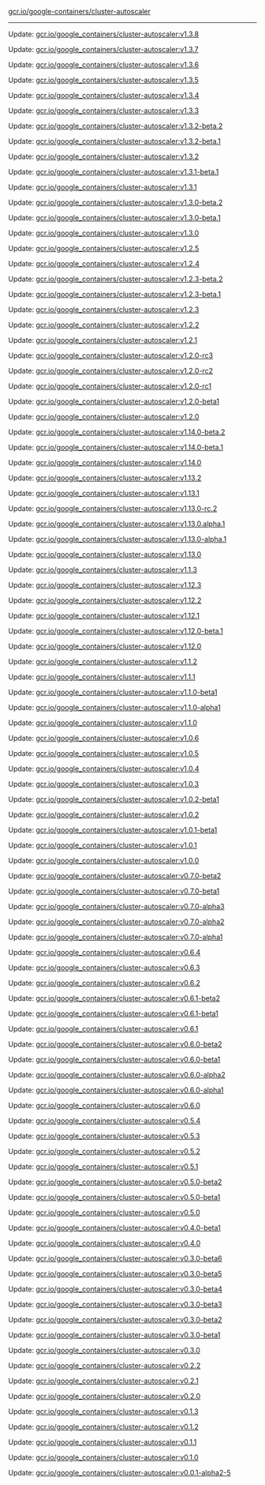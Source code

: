 [gcr.io/google-containers/cluster-autoscaler](https://hub.docker.com/r/cruse/cluster-autoscaler/tags/) 

----
Update: [gcr.io/google_containers/cluster-autoscaler:v1.3.8](https://hub.docker.com/r/cruse/cluster-autoscaler/tags/)

Update: [gcr.io/google_containers/cluster-autoscaler:v1.3.7](https://hub.docker.com/r/cruse/cluster-autoscaler/tags/)

Update: [gcr.io/google_containers/cluster-autoscaler:v1.3.6](https://hub.docker.com/r/cruse/cluster-autoscaler/tags/)

Update: [gcr.io/google_containers/cluster-autoscaler:v1.3.5](https://hub.docker.com/r/cruse/cluster-autoscaler/tags/)

Update: [gcr.io/google_containers/cluster-autoscaler:v1.3.4](https://hub.docker.com/r/cruse/cluster-autoscaler/tags/)

Update: [gcr.io/google_containers/cluster-autoscaler:v1.3.3](https://hub.docker.com/r/cruse/cluster-autoscaler/tags/)

Update: [gcr.io/google_containers/cluster-autoscaler:v1.3.2-beta.2](https://hub.docker.com/r/cruse/cluster-autoscaler/tags/)

Update: [gcr.io/google_containers/cluster-autoscaler:v1.3.2-beta.1](https://hub.docker.com/r/cruse/cluster-autoscaler/tags/)

Update: [gcr.io/google_containers/cluster-autoscaler:v1.3.2](https://hub.docker.com/r/cruse/cluster-autoscaler/tags/)

Update: [gcr.io/google_containers/cluster-autoscaler:v1.3.1-beta.1](https://hub.docker.com/r/cruse/cluster-autoscaler/tags/)

Update: [gcr.io/google_containers/cluster-autoscaler:v1.3.1](https://hub.docker.com/r/cruse/cluster-autoscaler/tags/)

Update: [gcr.io/google_containers/cluster-autoscaler:v1.3.0-beta.2](https://hub.docker.com/r/cruse/cluster-autoscaler/tags/)

Update: [gcr.io/google_containers/cluster-autoscaler:v1.3.0-beta.1](https://hub.docker.com/r/cruse/cluster-autoscaler/tags/)

Update: [gcr.io/google_containers/cluster-autoscaler:v1.3.0](https://hub.docker.com/r/cruse/cluster-autoscaler/tags/)

Update: [gcr.io/google_containers/cluster-autoscaler:v1.2.5](https://hub.docker.com/r/cruse/cluster-autoscaler/tags/)

Update: [gcr.io/google_containers/cluster-autoscaler:v1.2.4](https://hub.docker.com/r/cruse/cluster-autoscaler/tags/)

Update: [gcr.io/google_containers/cluster-autoscaler:v1.2.3-beta.2](https://hub.docker.com/r/cruse/cluster-autoscaler/tags/)

Update: [gcr.io/google_containers/cluster-autoscaler:v1.2.3-beta.1](https://hub.docker.com/r/cruse/cluster-autoscaler/tags/)

Update: [gcr.io/google_containers/cluster-autoscaler:v1.2.3](https://hub.docker.com/r/cruse/cluster-autoscaler/tags/)

Update: [gcr.io/google_containers/cluster-autoscaler:v1.2.2](https://hub.docker.com/r/cruse/cluster-autoscaler/tags/)

Update: [gcr.io/google_containers/cluster-autoscaler:v1.2.1](https://hub.docker.com/r/cruse/cluster-autoscaler/tags/)

Update: [gcr.io/google_containers/cluster-autoscaler:v1.2.0-rc3](https://hub.docker.com/r/cruse/cluster-autoscaler/tags/)

Update: [gcr.io/google_containers/cluster-autoscaler:v1.2.0-rc2](https://hub.docker.com/r/cruse/cluster-autoscaler/tags/)

Update: [gcr.io/google_containers/cluster-autoscaler:v1.2.0-rc1](https://hub.docker.com/r/cruse/cluster-autoscaler/tags/)

Update: [gcr.io/google_containers/cluster-autoscaler:v1.2.0-beta1](https://hub.docker.com/r/cruse/cluster-autoscaler/tags/)

Update: [gcr.io/google_containers/cluster-autoscaler:v1.2.0](https://hub.docker.com/r/cruse/cluster-autoscaler/tags/)

Update: [gcr.io/google_containers/cluster-autoscaler:v1.14.0-beta.2](https://hub.docker.com/r/cruse/cluster-autoscaler/tags/)

Update: [gcr.io/google_containers/cluster-autoscaler:v1.14.0-beta.1](https://hub.docker.com/r/cruse/cluster-autoscaler/tags/)

Update: [gcr.io/google_containers/cluster-autoscaler:v1.14.0](https://hub.docker.com/r/cruse/cluster-autoscaler/tags/)

Update: [gcr.io/google_containers/cluster-autoscaler:v1.13.2](https://hub.docker.com/r/cruse/cluster-autoscaler/tags/)

Update: [gcr.io/google_containers/cluster-autoscaler:v1.13.1](https://hub.docker.com/r/cruse/cluster-autoscaler/tags/)

Update: [gcr.io/google_containers/cluster-autoscaler:v1.13.0-rc.2](https://hub.docker.com/r/cruse/cluster-autoscaler/tags/)

Update: [gcr.io/google_containers/cluster-autoscaler:v1.13.0.alpha.1](https://hub.docker.com/r/cruse/cluster-autoscaler/tags/)

Update: [gcr.io/google_containers/cluster-autoscaler:v1.13.0-alpha.1](https://hub.docker.com/r/cruse/cluster-autoscaler/tags/)

Update: [gcr.io/google_containers/cluster-autoscaler:v1.13.0](https://hub.docker.com/r/cruse/cluster-autoscaler/tags/)

Update: [gcr.io/google_containers/cluster-autoscaler:v1.1.3](https://hub.docker.com/r/cruse/cluster-autoscaler/tags/)

Update: [gcr.io/google_containers/cluster-autoscaler:v1.12.3](https://hub.docker.com/r/cruse/cluster-autoscaler/tags/)

Update: [gcr.io/google_containers/cluster-autoscaler:v1.12.2](https://hub.docker.com/r/cruse/cluster-autoscaler/tags/)

Update: [gcr.io/google_containers/cluster-autoscaler:v1.12.1](https://hub.docker.com/r/cruse/cluster-autoscaler/tags/)

Update: [gcr.io/google_containers/cluster-autoscaler:v1.12.0-beta.1](https://hub.docker.com/r/cruse/cluster-autoscaler/tags/)

Update: [gcr.io/google_containers/cluster-autoscaler:v1.12.0](https://hub.docker.com/r/cruse/cluster-autoscaler/tags/)

Update: [gcr.io/google_containers/cluster-autoscaler:v1.1.2](https://hub.docker.com/r/cruse/cluster-autoscaler/tags/)

Update: [gcr.io/google_containers/cluster-autoscaler:v1.1.1](https://hub.docker.com/r/cruse/cluster-autoscaler/tags/)

Update: [gcr.io/google_containers/cluster-autoscaler:v1.1.0-beta1](https://hub.docker.com/r/cruse/cluster-autoscaler/tags/)

Update: [gcr.io/google_containers/cluster-autoscaler:v1.1.0-alpha1](https://hub.docker.com/r/cruse/cluster-autoscaler/tags/)

Update: [gcr.io/google_containers/cluster-autoscaler:v1.1.0](https://hub.docker.com/r/cruse/cluster-autoscaler/tags/)

Update: [gcr.io/google_containers/cluster-autoscaler:v1.0.6](https://hub.docker.com/r/cruse/cluster-autoscaler/tags/)

Update: [gcr.io/google_containers/cluster-autoscaler:v1.0.5](https://hub.docker.com/r/cruse/cluster-autoscaler/tags/)

Update: [gcr.io/google_containers/cluster-autoscaler:v1.0.4](https://hub.docker.com/r/cruse/cluster-autoscaler/tags/)

Update: [gcr.io/google_containers/cluster-autoscaler:v1.0.3](https://hub.docker.com/r/cruse/cluster-autoscaler/tags/)

Update: [gcr.io/google_containers/cluster-autoscaler:v1.0.2-beta1](https://hub.docker.com/r/cruse/cluster-autoscaler/tags/)

Update: [gcr.io/google_containers/cluster-autoscaler:v1.0.2](https://hub.docker.com/r/cruse/cluster-autoscaler/tags/)

Update: [gcr.io/google_containers/cluster-autoscaler:v1.0.1-beta1](https://hub.docker.com/r/cruse/cluster-autoscaler/tags/)

Update: [gcr.io/google_containers/cluster-autoscaler:v1.0.1](https://hub.docker.com/r/cruse/cluster-autoscaler/tags/)

Update: [gcr.io/google_containers/cluster-autoscaler:v1.0.0](https://hub.docker.com/r/cruse/cluster-autoscaler/tags/)

Update: [gcr.io/google_containers/cluster-autoscaler:v0.7.0-beta2](https://hub.docker.com/r/cruse/cluster-autoscaler/tags/)

Update: [gcr.io/google_containers/cluster-autoscaler:v0.7.0-beta1](https://hub.docker.com/r/cruse/cluster-autoscaler/tags/)

Update: [gcr.io/google_containers/cluster-autoscaler:v0.7.0-alpha3](https://hub.docker.com/r/cruse/cluster-autoscaler/tags/)

Update: [gcr.io/google_containers/cluster-autoscaler:v0.7.0-alpha2](https://hub.docker.com/r/cruse/cluster-autoscaler/tags/)

Update: [gcr.io/google_containers/cluster-autoscaler:v0.7.0-alpha1](https://hub.docker.com/r/cruse/cluster-autoscaler/tags/)

Update: [gcr.io/google_containers/cluster-autoscaler:v0.6.4](https://hub.docker.com/r/cruse/cluster-autoscaler/tags/)

Update: [gcr.io/google_containers/cluster-autoscaler:v0.6.3](https://hub.docker.com/r/cruse/cluster-autoscaler/tags/)

Update: [gcr.io/google_containers/cluster-autoscaler:v0.6.2](https://hub.docker.com/r/cruse/cluster-autoscaler/tags/)

Update: [gcr.io/google_containers/cluster-autoscaler:v0.6.1-beta2](https://hub.docker.com/r/cruse/cluster-autoscaler/tags/)

Update: [gcr.io/google_containers/cluster-autoscaler:v0.6.1-beta1](https://hub.docker.com/r/cruse/cluster-autoscaler/tags/)

Update: [gcr.io/google_containers/cluster-autoscaler:v0.6.1](https://hub.docker.com/r/cruse/cluster-autoscaler/tags/)

Update: [gcr.io/google_containers/cluster-autoscaler:v0.6.0-beta2](https://hub.docker.com/r/cruse/cluster-autoscaler/tags/)

Update: [gcr.io/google_containers/cluster-autoscaler:v0.6.0-beta1](https://hub.docker.com/r/cruse/cluster-autoscaler/tags/)

Update: [gcr.io/google_containers/cluster-autoscaler:v0.6.0-alpha2](https://hub.docker.com/r/cruse/cluster-autoscaler/tags/)

Update: [gcr.io/google_containers/cluster-autoscaler:v0.6.0-alpha1](https://hub.docker.com/r/cruse/cluster-autoscaler/tags/)

Update: [gcr.io/google_containers/cluster-autoscaler:v0.6.0](https://hub.docker.com/r/cruse/cluster-autoscaler/tags/)

Update: [gcr.io/google_containers/cluster-autoscaler:v0.5.4](https://hub.docker.com/r/cruse/cluster-autoscaler/tags/)

Update: [gcr.io/google_containers/cluster-autoscaler:v0.5.3](https://hub.docker.com/r/cruse/cluster-autoscaler/tags/)

Update: [gcr.io/google_containers/cluster-autoscaler:v0.5.2](https://hub.docker.com/r/cruse/cluster-autoscaler/tags/)

Update: [gcr.io/google_containers/cluster-autoscaler:v0.5.1](https://hub.docker.com/r/cruse/cluster-autoscaler/tags/)

Update: [gcr.io/google_containers/cluster-autoscaler:v0.5.0-beta2](https://hub.docker.com/r/cruse/cluster-autoscaler/tags/)

Update: [gcr.io/google_containers/cluster-autoscaler:v0.5.0-beta1](https://hub.docker.com/r/cruse/cluster-autoscaler/tags/)

Update: [gcr.io/google_containers/cluster-autoscaler:v0.5.0](https://hub.docker.com/r/cruse/cluster-autoscaler/tags/)

Update: [gcr.io/google_containers/cluster-autoscaler:v0.4.0-beta1](https://hub.docker.com/r/cruse/cluster-autoscaler/tags/)

Update: [gcr.io/google_containers/cluster-autoscaler:v0.4.0](https://hub.docker.com/r/cruse/cluster-autoscaler/tags/)

Update: [gcr.io/google_containers/cluster-autoscaler:v0.3.0-beta6](https://hub.docker.com/r/cruse/cluster-autoscaler/tags/)

Update: [gcr.io/google_containers/cluster-autoscaler:v0.3.0-beta5](https://hub.docker.com/r/cruse/cluster-autoscaler/tags/)

Update: [gcr.io/google_containers/cluster-autoscaler:v0.3.0-beta4](https://hub.docker.com/r/cruse/cluster-autoscaler/tags/)

Update: [gcr.io/google_containers/cluster-autoscaler:v0.3.0-beta3](https://hub.docker.com/r/cruse/cluster-autoscaler/tags/)

Update: [gcr.io/google_containers/cluster-autoscaler:v0.3.0-beta2](https://hub.docker.com/r/cruse/cluster-autoscaler/tags/)

Update: [gcr.io/google_containers/cluster-autoscaler:v0.3.0-beta1](https://hub.docker.com/r/cruse/cluster-autoscaler/tags/)

Update: [gcr.io/google_containers/cluster-autoscaler:v0.3.0](https://hub.docker.com/r/cruse/cluster-autoscaler/tags/)

Update: [gcr.io/google_containers/cluster-autoscaler:v0.2.2](https://hub.docker.com/r/cruse/cluster-autoscaler/tags/)

Update: [gcr.io/google_containers/cluster-autoscaler:v0.2.1](https://hub.docker.com/r/cruse/cluster-autoscaler/tags/)

Update: [gcr.io/google_containers/cluster-autoscaler:v0.2.0](https://hub.docker.com/r/cruse/cluster-autoscaler/tags/)

Update: [gcr.io/google_containers/cluster-autoscaler:v0.1.3](https://hub.docker.com/r/cruse/cluster-autoscaler/tags/)

Update: [gcr.io/google_containers/cluster-autoscaler:v0.1.2](https://hub.docker.com/r/cruse/cluster-autoscaler/tags/)

Update: [gcr.io/google_containers/cluster-autoscaler:v0.1.1](https://hub.docker.com/r/cruse/cluster-autoscaler/tags/)

Update: [gcr.io/google_containers/cluster-autoscaler:v0.1.0](https://hub.docker.com/r/cruse/cluster-autoscaler/tags/)

Update: [gcr.io/google_containers/cluster-autoscaler:v0.0.1-alpha2-5](https://hub.docker.com/r/cruse/cluster-autoscaler/tags/)

